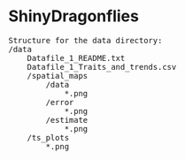 # ShinyDragonflies

<pre>
Structure for the data directory:  
/data  
    Datafile_1_README.txt  
    Datafile_1_Traits_and_trends.csv  
    /spatial_maps  
        /data  
            *.png  
        /error  
            *.png  
        /estimate  
            *.png  
    /ts_plots  
        *.png  
</pre>